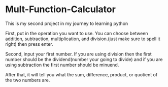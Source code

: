 # Mult-Function-Calculator
This is my second project in my journey to learning python

First, put in the operation you want to use. You can choose between addition, subtraction, multiplication, and division.(just make sure to spell it right) then press enter.

Second, input your first number. If you are using division then the first number should be the dividend(number your going to divide) and if you are using subtraction the first number should be minuend.

After that, it will tell you what the sum, difference, product, or quotient of the two numbers are. 
